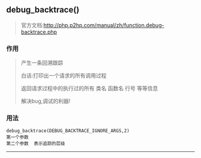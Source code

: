 

## debug_backtrace()

> 官方文档:http://php.p2hp.com/manual/zh/function.debug-backtrace.php

### 作用

>  产生一条回溯跟踪   
>
> 白话:打印出一个请求的所有调用过程
>
> 返回请求过程中的执行过的所有 类名  函数名  行号  等等信息
>
> 解决bug,调试的利器!

### 用法

```
debug_backtrace(DEBUG_BACKTRACE_IGNORE_ARGS,2)
第一个参数
第二个参数  表示追踪的层级
```

---

